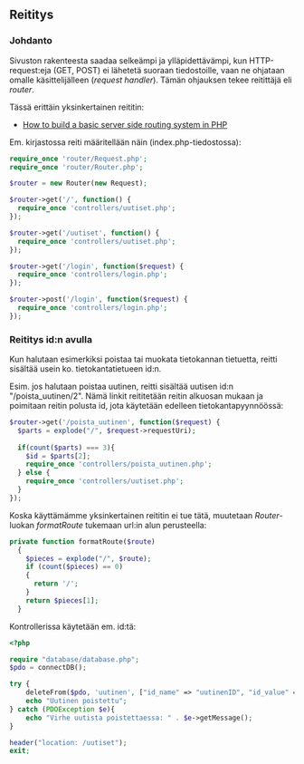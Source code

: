 ## Reititys

### Johdanto

Sivuston rakenteesta saadaa selkeämpi ja ylläpidettävämpi, kun HTTP-request:eja (GET, POST) ei lähetetä suoraan tiedostoille, vaan ne ohjataan omalle käsittelijälleen (*request handler*). Tämän ohjauksen tekee reitittäjä eli *router*.

Tässä erittäin yksinkertainen reititin:

- [How to build a basic server side routing system in PHP](https://medium.com/the-andela-way/how-to-build-a-basic-server-side-routing-system-in-php-e52e613cf241)

Em. kirjastossa reiti määritellään näin (index.php-tiedostossa):

```php
require_once 'router/Request.php';
require_once 'router/Router.php';

$router = new Router(new Request);

$router->get('/', function() {
  require_once 'controllers/uutiset.php';
});

$router->get('/uutiset', function() {
  require_once 'controllers/uutiset.php';
});

$router->get('/login', function($request) {
  require_once 'controllers/login.php';
});

$router->post('/login', function($request) {
  require_once 'controllers/login.php';
});
```

### Reititys id:n avulla

Kun halutaan esimerkiksi poistaa tai muokata tietokannan tietuetta, reitti sisältää usein ko. tietokantatietueen id:n.

Esim. jos halutaan poistaa uutinen, reitti sisältää uutisen id:n "/poista_uutinen/2". Nämä linkit reititetään reitin alkuosan mukaan ja poimitaan reitin polusta id, jota käytetään edelleen tietokantapyynnöössä:

```php
$router->get('/poista_uutinen', function($request) {
  $parts = explode("/", $request->requestUri);
  
  if(count($parts) === 3){
    $id = $parts[2];
    require_once 'controllers/poista_uutinen.php';
  } else {
    require_once 'controllers/uutiset.php';
  }
});
```

Koska käyttämämme yksinkertainen reititin ei tue tätä, muutetaan *Router*-luokan *formatRoute* tukemaan url:in alun perusteella:

```php
private function formatRoute($route)
  {
    $pieces = explode("/", $route);
    if (count($pieces) == 0)
    {
      return '/';
    }
    return $pieces[1];
  }
```

Kontrollerissa käytetään em. id:tä:

```php
<?php

require "database/database.php";
$pdo = connectDB();

try {
    deleteFrom($pdo, 'uutinen', ["id_name" => "uutinenID", "id_value" => $id]);
    echo "Uutinen poistettu";
} catch (PDOException $e){
    echo "Virhe uutista poistettaessa: " . $e->getMessage();
}

header("location: /uutiset");
exit;
```